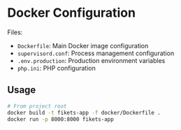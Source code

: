 # Docker Configuration

Files:
- `Dockerfile`: Main Docker image configuration
- `supervisord.conf`: Process management configuration
- `.env.production`: Production environment variables
- `php.ini`: PHP configuration

## Usage

```bash
# From project root
docker build -t fikets-app -f docker/Dockerfile .
docker run -p 8000:8000 fikets-app
``` 